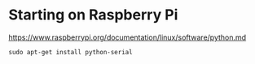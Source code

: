 # Starting on Raspberry Pi

https://www.raspberrypi.org/documentation/linux/software/python.md

```shell
sudo apt-get install python-serial
```
